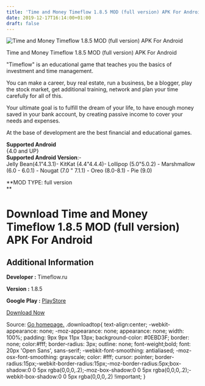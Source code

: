 ```yaml
---
title: 'Time and Money Timeflow 1.8.5 MOD (full version) APK For Android'
date: 2019-12-17T16:14:00+01:00
draft: false
---
```


![Time and Money Timeflow 1.8.5 MOD (full version) APK For Android](https://i0.wp.com/apkhome.net/wp-content/uploads/2019/12/Time-and-Money-Timeflow-1.8.5-MOD-full-version.png "Time and Money Timeflow 1.8.5 MOD (full version) APK For Android")

  

Time and Money Timeflow 1.8.5 MOD (full version) APK For Android

"Timeflow" is an educational game that teaches you the basics of investment and time management.

You can make a career, buy real estate, run a business, be a blogger, play the stock market, get additional training, network and plan your time carefully for all of this.

Your ultimate goal is to fulfill the dream of your life, to have enough money saved in your bank account, by creating passive income to cover your needs and expenses.

At the base of development are the best financial and educational games.

**Supported Android**  
{4.0 and UP}  
**Supported Android Version**:-  
Jelly Bean(4.1"4.3.1)- KitKat (4.4"4.4.4)- Lollipop (5.0"5.0.2) - Marshmallow (6.0 - 6.0.1) - Nougat (7.0 " 7.1.1) - Oreo (8.0-8.1) - Pie (9.0)

**MOD TYPE: full version  
**

Download Time and Money Timeflow 1.8.5 MOD (full version) APK For Android
=========================================================================

Additional Information
----------------------

**Developer :** Timeflow.ru

**Version :** 1.8.5

**Google Play :** [PlayStore](https://play.google.com/store/apps/details?id=com.Makhmutov.Timeflow)

  

[Download Now](https://store4app.co/post/time-and-money-timeflow-1-8-5-mod-full-version-apk-for-android_1576592920)

  
Source: [Go homepage.](https://store4app.co/post/time-and-money-timeflow-1-8-5-mod-full-version-apk-for-android_1576592920) .downloadtop{ text-align:center; -webkit-appearance: none; -moz-appearance: none; appearance: none; width: 100%; padding: 9px 9px 11px 13px; background-color: #0EBD3F; border: none; color:#fff; border-radius: 3px; outline: none; font-weight;bold; font: 20px 'Open Sans', sans-serif; -webkit-font-smoothing: antialiased; -moz-osx-font-smoothing: grayscale; color: #fff; cursor: pointer; border-radius:15px;-webkit-border-radius:15px;-moz-border-radius:5px;box-shadow:0 0 5px rgba(0,0,0,.2);-moz-box-shadow:0 0 5px rgba(0,0,0,.2);-webkit-box-shadow:0 0 5px rgba(0,0,0,.2) !important; }
